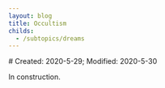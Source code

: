 ```yaml
---
layout: blog
title: Occultism
childs:
  - /subtopics/dreams
---
```

<span class="hidden-text"># Created: 2020-5-29; Modified: 2020-5-30</span>

In construction.
